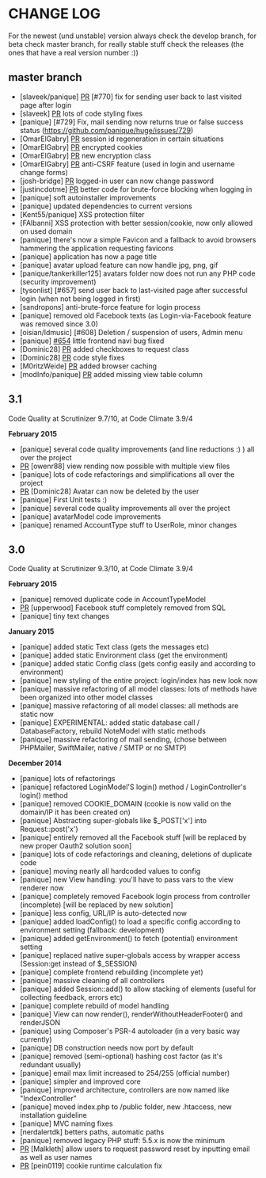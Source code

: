 # CHANGE LOG

For the newest (und unstable) version always check the develop branch, for beta check 
master branch, for really stable stuff check the releases (the ones that have a real version number :))

## master branch

- [slaveek/panique] [PR](https://github.com/panique/huge/pull/773) [#770] fix for sending user back to last visited page after login
- [slaveek] [PR](https://github.com/panique/huge/pull/815) lots of code styling fixes 
- [panique] [#729] Fix, mail sending now returns true or false success status (https://github.com/panique/huge/issues/729)
- [OmarElGabry] [PR](https://github.com/panique/huge/pull/693) session id regeneration in certain situations
- [OmarElGabry] [PR](https://github.com/panique/huge/pull/693) encrypted cookies
- [OmarElGabry] [PR](https://github.com/panique/huge/pull/693) new encryption class
- [OmarElGabry] [PR](https://github.com/panique/huge/pull/693) anti-CSRF feature (used in login and username change forms) 
- [josh-bridge] [PR](https://github.com/panique/huge/pull/689) logged-in user can now change password
- [justincdotme] [PR](https://github.com/panique/huge/pull/684) better code for brute-force blocking when logging in
- [panique] soft autoinstaller improvements
- [panique] updated dependencies to current versions
- [Kent55/panique] XSS protection filter
- [FAlbanni] XSS protection with better session/cookie, now only allowed on used domain 
- [panique] there's now a simple Favicon and a fallback to avoid browsers hammering the application requesting favicons
- [panique] application has now a page title
- [panique] avatar upload feature can now handle jpg, png, gif
- [panique/tankerkiller125] avatars folder now does not run any PHP code (security improvement) 
- [tysonlist] [#657] send user back to last-visited page after successful login (when not being logged in first)
- [sandropons] anti-brute-force feature for login process
- [panique] removed old Facebook texts (as Login-via-Facebook feature was removed since 3.0)
- [oisian/ldmusic] [#608] Deletion / suspension of users, Admin menu
- [panique] [#654](https://github.com/panique/huge/issues/654) little frontend navi bug fixed
- [Dominic28] [PR](https://github.com/panique/huge/pull/645) added checkboxes to request class
- [Dominic28] [PR](https://github.com/panique/huge/pull/644) code style fixes
- [M0ritzWeide] [PR](https://github.com/panique/huge/pull/635) added browser caching
- [modInfo/panique] [PR](https://github.com/panique/huge/pull/647) added missing view table column  

## 3.1

Code Quality at Scrutinizer 9.7/10, at Code Climate 3.9/4

**February 2015**

- [panique] several code quality improvements (and line reductions :) ) all over the project
- [PR](https://github.com/panique/huge/pull/620) [owenr88] view rending now possible with multiple view files
- [panique] lots of code refactorings and simplifications all over the project
- [PR](https://github.com/panique/huge/pull/615) [Dominic28] Avatar can now be deleted by the user
- [panique] First Unit tests :)
- [panique] several code quality improvements all over the project
- [panique] avatarModel code improvements
- [panique] renamed AccountType stuff to UserRole, minor changes 

## 3.0

Code Quality at Scrutinizer 9.3/10, at Code Climate 3.9/4

**February 2015**

- [panique] removed duplicate code in AccountTypeModel
- [PR](https://github.com/panique/huge/pull/587) [upperwood] Facebook stuff completely removed from SQL
- [panique] tiny text changes

**January 2015**

- [panique] added static Text class (gets the messages etc)
- [panique] added static Environment class (get the environment)
- [panique] added static Config class (gets config easily and according to environment)
- [panique] new styling of the entire project: login/index has new look now 
- [panique] massive refactoring of all model classes: lots of methods have been organized into other model classes
- [panique] massive refactoring of all model classes: all methods are static now
- [panique] EXPERIMENTAL: added static database call / DatabaseFactory, rebuild NoteModel with static methods 
- [panique] massive refactoring of mail sending, (chose between PHPMailer, SwiftMailer, native / SMTP or no SMTP)

**December 2014**

- [panique] lots of refactorings
- [panique] refactored LoginModel'S login() method / LoginController's login() method 
- [panique] removed COOKIE_DOMAIN (cookie is now valid on the domain/IP it has been created on)
- [panique] Abstracting super-globals like $_POST['x'] into Request::post('x')
- [panique] entirely removed all the Facebook stuff [will be replaced by new proper Oauth2 solution soon]
- [panique] lots of code refactorings and cleaning, deletions of duplicate code
- [panique] moving nearly all hardcoded values to config
- [panique] new View handling: you'll have to pass vars to the view renderer now
- [panique] completely removed Facebook login process from controller (incomplete) [will be replaced by new solution]
- [panique] less config, URL/IP is auto-detected now
- [panique] added loadConfig() to load a specific config according to environment setting (fallback: development)
- [panique] added getEnvironment() to fetch (potential) environment setting
- [panique] replaced native super-globals access by wrapper access (Session:get instead of $_SESSION)
- [panique] complete frontend rebuilding (incomplete yet)
- [panique] massive cleaning of all controllers 
- [panique] added Session::add() to allow stacking of elements (useful for collecting feedback, errors etc)
- [panique] complete rebuild of model handling
- [panique] View can now render(), renderWithoutHeaderFooter() and renderJSON
- [panique] using Composer's PSR-4 autoloader (in a very basic way currently)
- [panique] DB construction needs now port by default 
- [panique] removed (semi-optional) hashing cost factor (as it's redundant usually)
- [panique] email max limit increased to 254/255 (official number)
- [panique] simpler and improved core
- [panique] improved architecture, controllers are now named like "IndexController"
- [panique] moved index.php to /public folder, new .htaccess, new installation guideline
- [panique] MVC naming fixes
- [nerdalertdk] betters paths, automatic paths
- [panique] removed legacy PHP stuff: 5.5.x is now the minimum
- [PR](https://github.com/panique/php-login/pull/503) [Malkleth] allow users to request password reset by inputting email as well as user names
- [PR](https://github.com/panique/php-login/pull/516) [pein0119] cookie runtime calculation fix
